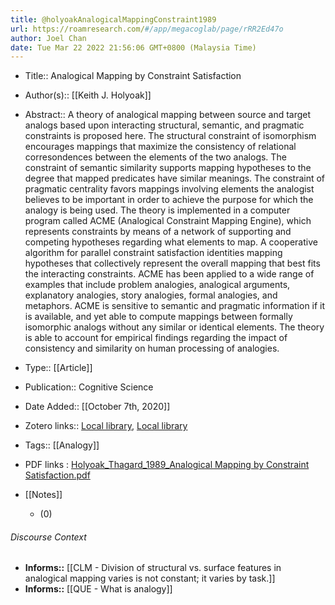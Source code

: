 ```yaml
---
title: @holyoakAnalogicalMappingConstraint1989
url: https://roamresearch.com/#/app/megacoglab/page/rRR2Ed47o
author: Joel Chan
date: Tue Mar 22 2022 21:56:06 GMT+0800 (Malaysia Time)
---
```


- Title:: Analogical Mapping by Constraint Satisfaction
- Author(s):: [[Keith J. Holyoak]]
- Abstract:: A theory of analogical mapping between source and target analogs based upon interacting structural, semantic, and pragmatic constraints is proposed here. The structural constraint of isomorphism encourages mappings that maximize the consistency of relational corresondences between the elements of the two analogs. The constraint of semantic similarity supports mapping hypotheses to the degree that mapped predicates have similar meanings. The constraint of pragmatic centrality favors mappings involving elements the analogist believes to be important in order to achieve the purpose for which the analogy is being used. The theory is implemented in a computer program called ACME (Analogical Constraint Mapping Engine), which represents constraints by means of a network of supporting and competing hypotheses regarding what elements to map. A cooperative algorithm for parallel constraint satisfaction identities mapping hypotheses that collectively represent the overall mapping that best fits the interacting constraints. ACME has been applied to a wide range of examples that include problem analogies, analogical arguments, explanatory analogies, story analogies, formal analogies, and metaphors. ACME is sensitive to semantic and pragmatic information if it is available, and yet able to compute mappings between formally isomorphic analogs without any similar or identical elements. The theory is able to account for empirical findings regarding the impact of consistency and similarity on human processing of analogies.
- Type:: [[Article]]
- Publication:: Cognitive Science
- Date Added:: [[October 7th, 2020]]
- Zotero links:: [Local library](zotero://select/groups/2451508/items/QA9MKBC7), [Local library](https://www.zotero.org/groups/2451508/items/QA9MKBC7)
- Tags:: [[Analogy]]
- PDF links : [Holyoak_Thagard_1989_Analogical Mapping by Constraint Satisfaction.pdf](zotero://open-pdf/groups/2451508/items/RPP7Y7CS)
- [[Notes]]

    - (0)

###### Discourse Context

- **Informs::** [[CLM - Division of structural vs. surface features in analogical mapping varies is not constant; it varies by task.]]
- **Informs::** [[QUE - What is analogy]]
